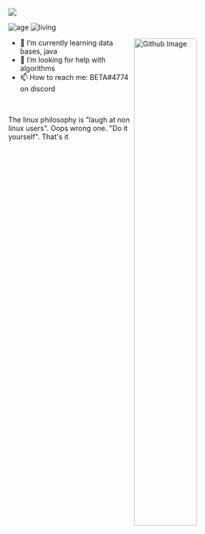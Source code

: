 ![](https://raw.githubusercontent.com/halfrost/halfrost/master/icons/header_.png)


![age](https://img.shields.io/badge/age-13-blue)
![living](https://img.shields.io/badge/living-Israel-3c9)

<img width="50%" align="right" alt="Github Image" src="https://raw.githubusercontent.com/onimur/.github/master/.resources/git-header.svg" />

- 🌱 I’m currently learning data bases, java
- 🤔 I’m looking for help with algorithms
- 📫 How to reach me: BETA#4774 on discord
<br />


The linux philosophy is "laugh at non linux users". Oops wrong one. "Do it yourself". That's it



<div align="center">


</div>

<br >





